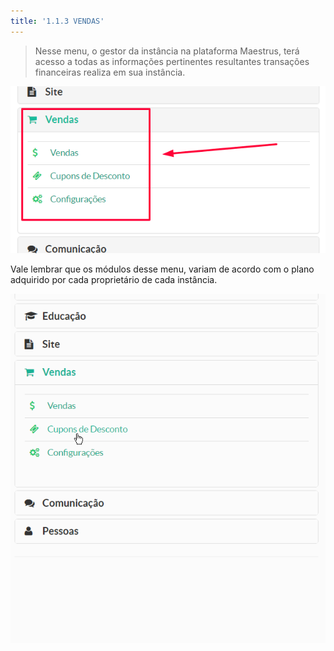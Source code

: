 ```yaml
---
title: '1.1.3 VENDAS'
---
```


> Nesse menu, o gestor da instância na plataforma Maestrus, terá acesso a todas as informações pertinentes resultantes transações financeiras realiza em sua instância.

![vendas](vendas.png)


Vale lembrar que os módulos desse menu, variam de acordo com o plano adquirido por cada proprietário de cada instância.

![](vendas.gif)
